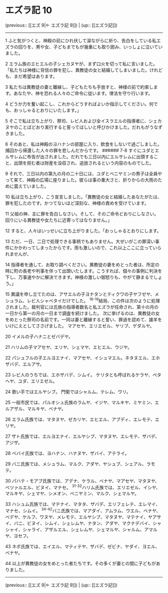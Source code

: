 # エズラ記 10

(previous:: [[エズ 9|← エズラ記 9]]) | (up:: [[エズラ記]])

***


1 ふと気がつくと、神殿の前にひれ伏して涙ながらに祈り、告白をしている私エズラの回りを、男や女、子どもまでもが幾重にも取り囲み、いっしょに泣いていました。 

2 エラム族のエヒエルの子シェカヌヤが、まず口火を切って私に言いました。「私たちは神様に背信の罪を犯し、異教徒の女と結婚してしまいました。けれども、まだ希望はあります。 

3 私たちは異教徒の妻と離縁し、子どもたちも手放すと、神様の前で約束します。あなたや、神を恐れる人々のご命令に従います。律法を守り行います。 

4 どうか力を奮い起こし、これからどうすればよいか指示してください。何でも、おっしゃるとおりにいたします。」 

5 そこで私は立ち上がり、祭司、レビ人および全イスラエルの指導者に、シェカヌヤのことばどおり実行すると誓ってほしいと呼びかけました。だれもがうなずきました。 

6 そのあと、私は神殿のヨハナンの部屋に入り、飲食をしないで過ごしました。捕囚から帰還した人々の罪を悲しんだからです。 ###### 7-8 すぐにユダとエルサレムに布告が出されました。だれでも三日以内にエルサレムに出頭すること、出頭を拒む者は財産を没収され、追放されるという内容のものでした。 

9 それで、三日以内の第九の月の二十日には、ユダとベニヤミンの男子は全員やって来て、神殿の広場に座りました。彼らは事の重大さと、折りからの大雨のために震えていました。 

10 私は立ち上がり、こう宣言しました。「異教徒の女と結婚したあなたがたは、罪を犯したのです。かつてないほど深刻な、神様の責めを受けています。 

11 父祖の神、主に罪を告白しなさい。そして、そのご命令どおりにしなさい。回りにいる異教徒や女たちに近寄ってはなりません。」 

12 すると、人々はいっせいに立ち上がりました。「おっしゃるとおりにします。 

13 ただ、一日、二日で処理できる事柄でもありません。大ぜいがこの罪深い事件にかかわってしまったからです。雨も激しいので、これ以上ここに立っていられませんが、 

14 指導者を通して、お取り調べください。異教徒の妻をめとった者は、所定の時に町の長老や判事を伴って出頭いたします。こうすれば、個々の事例に判決を下し、万事速やかに解決できます。神様の激しい御怒りも、やがて静まるでしょう。」 

15 異議を申し立てたのは、アサエルの子ヨナタンとティクワの子ヤフゼヤ、メシュラム、レビ人シャベタイだけでした。 <sup class="versenum">16-19</sup>結局、この件は次のように処理されました。裁判官には氏族の指導者数名と私エズラが任命され、第十の月の一日から第一の月の一日まで調査を続けました。 次に挙げるのは、異教徒の女をめとった祭司の名前です。一同は妻と離縁すると誓い、罪過を認めて、雄羊をいけにえとしてささげました。 マアセヤ、エリエゼル、ヤリブ、ゲダルヤ。 

20 イメルの子ハナニとゼバデヤ。 

21 ハリムの子マアセヤ、エリヤ、シェマヤ、エヒエル、ウジヤ。 

22 パシュフルの子エルヨエナイ、マアセヤ、イシュマエル。ネタヌエル、エホザバデ、エルアサ。 

23 レビ人のうちでは、エホザバデ、シムイ。 ケリタとも呼ばれるケラヤ、ペタヘヤ、ユダ、エリエゼル。 

24 歌い手ではエルヤシブ。 門衛ではシャルム、テレム、ウリ。 

25 一般市民では、パルオシュ氏族のラムヤ、イジヤ、マルキヤ、ミヤミン、エルアザル、マルキヤ、ベナヤ。 

26 エラム氏族では、マタヌヤ、ゼカリヤ、エヒエル、アブディ、エレモテ、エリヤ。 

27 ザト氏族では、エルヨエナイ、エルヤシブ、マタヌヤ、エレモテ、ザバデ、アジザ。 

28 ベバイ氏族では、ヨハナン、ハナヌヤ、ザバイ、アテライ。 

29 バニ氏族では、メシュラム、マルク、アダヤ、ヤシュブ、シェアル、ラモテ。 

30 パハテ・モアブ氏族では、アデナ、ケラル、ベナヤ、マアセヤ、マタヌヤ、ベツァルエル、ビヌイ、マナセ。 <sup class="versenum">31-32</sup>ハリム氏族では、エリエゼル、イシヤ、マルキヤ、シェマヤ、シメオン、ベニヤミン、マルク、シェマルヤ。 

33 ハシュム氏族では、マテナイ、マタタ、ザバデ、エリフェレテ、エレマイ、マナセ、シムイ。 <sup class="versenum">34-42</sup>バニ氏族では、マアダイ、アムラム、ウエル、ベナヤ、ベデヤ、ケルフ、ワヌヤ、メレモテ、エルヤシブ、マタヌヤ、マテナイ、ヤアサイ、バニ、ビヌイ、シムイ、シェレムヤ、ナタン、アダヤ、マクナデバイ、シャシャイ、シャライ、アザルエル、シェレムヤ、シェマルヤ、シャルム、アマルヤ、ヨセフ。 

43 ネボ氏族では、エイエル、マティテヤ、ザバデ、ゼビナ、ヤダイ、ヨエル、ベナヤ。 

44 以上が異教徒の女をめとった者たちです。その多くが妻との間に子どもがありました。

***

(previous:: [[エズ 9|← エズラ記 9]]) | (up:: [[エズラ記]])
